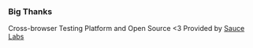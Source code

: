 ### Big Thanks

Cross-browser Testing Platform and Open Source <3 Provided by [Sauce Labs][homepage]

[homepage]: https://saucelabs.com